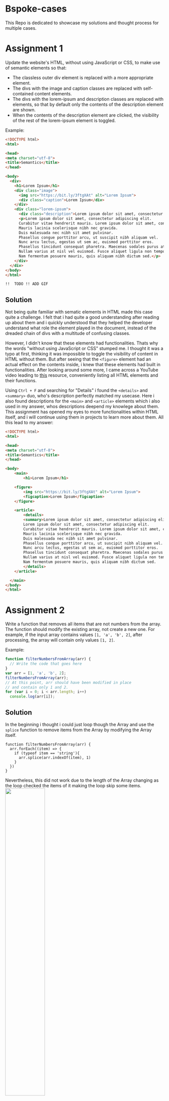 # Bspoke-cases
This Repo is dedicated to showcase my solutions and thought process for multiple cases.


# Assignment 1
Update the website's HTML, without using JavaScript or CSS, to make use of semantic elements so that: 
- The classless outer div element is replaced with a more appropriate element.
- The divs with the image and caption classes are replaced with self-contained content elements.
- The divs with the lorem-ipsum and description classes are replaced with elements, so that by default only the contents of the description element are shown.
- When the contents of the description element are clicked, the visibility of the rest of the lorem-ipsum element is toggled.

Example:
```HTML
<!DOCTYPE html>
<html>

<head>
<meta charset="utf-8">
<title>Semantics</title>
</head>

<body>
  <div>
    <h1>Lorem Ipsum</h1>
    <div class="image">
      <img src="https://bit.ly/3ftgXAt" alt="Lorem Ipsum">
      <div class="caption">Lorem Ipsum</div>
    </div>
    <div class="lorem-ipsum">
      <div class="description">Lorem ipsum dolor sit amet, consectetur adipiscing elit...</div>
      <p>Lorem ipsum dolor sit amet, consectetur adipiscing elit. 
      Curabitur vitae hendrerit mauris. Lorem ipsum dolor sit amet, consectetur adipiscing elit. 
      Mauris lacinia scelerisque nibh nec gravida. 
      Duis malesuada nec nibh sit amet pulvinar. 
      Phasellus congue porttitor arcu, ut suscipit nibh aliquam vel. 
      Nunc arcu lectus, egestas ut sem ac, euismod porttitor eros. 
      Phasellus tincidunt consequat pharetra. Maecenas sodales purus at nulla finibus dapibus. 
      Nullam varius at nisl vel euismod. Fusce aliquet ligula non tempor fermentum. 
      Nam fermentum posuere mauris, quis aliquam nibh dictum sed.</p>
    </div>
  </div>
</body>
</html>

!!  TODO !! ADD GIF

```
## Solution
Not being quite familiar with sematic elements in HTML made this case quite a challenge. I felt that i had quite a good understanding after reading up about them and i quickly understood that they helped the developer understand what role the element played in the document, instead of the dreaded chain of divs with a multitude of confusing classes. 

However, I didn't know that these elements had functionalities. Thats why the words "without using JavaScript or CSS" stumped me. I thought it was a typo at first, thinking it was impossible to toggle the visibility of content in HTML without them. But after seeing that the ```<figure>``` element had an actual effect on the contents inside, i knew that these elements had built in functionalities. After looking around some more, I came across a YouTube video leading to [this](https://developer.mozilla.org/en-US/docs/Web/HTML/Element) resource, conveniently listing all HTML elements and their functions. 

Using ```Ctrl + F``` and searching for "Details" i found the ```<details>``` and ```<summary>``` duo, who's description perfectly matched my usecase. Here i also found descriptions for the ```<main>``` and ```<article>``` elements which i also used in my answer, whos descriptions deepend my knowlege about them. This assignment has opened my eyes to more functionalities within HTML itself, and i will continue using them in projects to learn more about them. All this lead to my answer:
```HTML
<!DOCTYPE html>
<html>

<head>
<meta charset="utf-8">
<title>Semantics</title>
</head>

<body>
    <main>
        <h1>Lorem Ipsum</h1>

    <figure>
        <img src="https://bit.ly/3ftgXAt" alt="Lorem Ipsum">
        <figcaption>Lorem Ipsum</figcaption>
    </figure>

    <article>
        <details>
        <summary>Lorem ipsum dolor sit amet, consectetur adipiscing elit...</summary>
        Lorem ipsum dolor sit amet, consectetur adipiscing elit. 
        Curabitur vitae hendrerit mauris. Lorem ipsum dolor sit amet, consectetur adipiscing elit. 
        Mauris lacinia scelerisque nibh nec gravida. 
        Duis malesuada nec nibh sit amet pulvinar. 
        Phasellus congue porttitor arcu, ut suscipit nibh aliquam vel. 
        Nunc arcu lectus, egestas ut sem ac, euismod porttitor eros. 
        Phasellus tincidunt consequat pharetra. Maecenas sodales purus at nulla finibus dapibus. 
        Nullam varius at nisl vel euismod. Fusce aliquet ligula non tempor fermentum. 
        Nam fermentum posuere mauris, quis aliquam nibh dictum sed.
        </details>  
    </article>

  </main>
</body>
</html>
```

# Assignment 2
Write a function that removes all items that are not numbers from the array. The function should modify the existing array, not create a new one.
For example, if the input array contains values ``[1, 'a', 'b', 2]``, after processing, the array will contain only values ``[1, 2]``.

Example:

```javascript
function filterNumbersFromArray(arr) {
  // Write the code that goes here
}
var arr = [1, 'a', 'b', 2];
filterNumbersFromArray(arr);
// At this point, arr should have been modified in place
// and contain only 1 and 2.
for (var i = 0; i < arr.length; i++)
  console.log(arr[i]);
 ```
## Solution
In the beginning i thought i could just loop though the Array and use the ```splice``` function to remove items from the Array by modifying the Array itself. 
```JS
function filterNumbersFromArray(arr) {
  arr.forEach((item) => {
    if (typeof item == 'string'){
      arr.splice(arr.indexOf(item), 1)
    }
  })
}
```
Nevertheless, this did not work due to the length of the Array changing as the loop checked the items of it making the loop skip some items.
<img src='https://user-images.githubusercontent.com/106773288/225982042-8b61db22-5012-4344-bd1d-3a6ef4e4f1c8.png' width='50%'>
<br>
<img src='https://user-images.githubusercontent.com/106773288/225982246-f8e7b9b9-51a6-4988-8a83-6c47a0b3ad70.png' width='50%'>
<br>
<img src='https://user-images.githubusercontent.com/106773288/225982473-0637def2-d798-4369-b4f0-bc779517f5a5.png' width='50%'>
<br>The function notices that the value is a string and removes it. However, it does not notice that the item at the same index in the newly modified Array is a string before it increments onto the next element. Thereby skipping a string.<br>
<img src='https://user-images.githubusercontent.com/106773288/225982578-3045bb1f-9ba3-4c8a-ae6f-1d2fdbfecd0f.png' width='50%'>

This lead to my final solution:
```HTML
<!DOCTYPE html>
<html lang="en">
<head>
    <meta charset="UTF-8">
    <meta http-equiv="X-UA-Compatible" content="IE=edge">
    <meta name="viewport" content="width=device-width, initial-scale=1.0">
    <title>Document</title>
</head>
<body>
    <script>
        function filterNumbersFromArray(arr) {
            for (let i = 0; i < arr.length; i++){
                let item = arr[i]
                if (typeof item == "string"){
                    arr.splice(i, 1)
                    i -= 1 // Compensate for Array length change when using arr.splice()
                }
            }
        }

        var arr = [1, 'a', 'b', 2]

        filterNumbersFromArray(arr)
        // At this point, arr should have been modified in place
        // and contain only 1 and 2.
        for (var i = 0; i < arr.length; i++){
            console.log(arr[i]) // -> [1, 2]
        }
    </script>
</body>
</html>
```
By simply reducing ``i`` after removing an item from the Array we compensate for the length reduction of the Array and the function works correctly.

# Assignment 3
This web page displays a list of baby names.
At the moment it does not use space efficiently.
Write CSS so that the baby-names is a Flexbox and configure it's properties so that the items are displayed vertically.
They should wrap and be centered both horizontally.

Example:
```HTML
<!DOCTYPE html>
<html>
    <head>
    <title>Baby Names</title>
    <style>
    /* Insert your CSS solution here */ 
    </style>
    </head>
 <body>
    <div id="baby-names">
      <p>Stacy</p>
      <p>John</p>
      <p>Peter</p>
   </div>
  </body>
</html>
 ```
## Solution
I wasnt really sure as to how to solve this one. After selecting ```#baby-names``` and setting the ```display``` and ```direction``` to ```flex``` and ```column```, i felt stuck. So after looking around, i found [This](https://stackoverflow.com/questions/45442906/get-divs-to-wrap-horizontally#:~:text=ul%20%7B%0A%20%20display%3A%20flex%3B%0A%20%20height%3A%20100vh%3B%0A%20%20flex%2Ddirection%3A%20column%3B%0A%20%20align%2Ditems%3A%20flex%2Dstart%3B%0A%20%20align%2Dcontent%3A%20flex%2Dstart%3B%0A%20%20flex%2Dwrap%3A%20wrap%3B%0A%20%20list%2Dstyle%3A%20none%3B%0A%20%20padding%3A%200%3B%0A%7D) article showing that i was quite close, but i was missing a static height of ```100vh``` and ```flex-wrap: wrap;``` aswell as changing ```align-items``` and removing ```align-content``` to allow for centered items. Leading to my solution:
```HTML
<!DOCTYPE html>
<html>
    <head>
    <title>Baby Names</title>
    <style>
        #baby-names {
            display: flex;
            flex-direction: column;
            height: 100vh;
            flex-wrap: wrap;
            align-items: center;
        }
    </style>
    </head>
 <body>
    <div id="baby-names">
      <p>Stacy</p>
      <p>John</p>
      <p>Peter</p>
   </div>
  </body>
</html>
```
# Assignment 4
Which of the following statements are true for merging feature and master branches? (Select all acceptable answers.)

- [x] GIT ensures that conflicts never happen.

  Whenever Git detects a conflict, it will try its best to work it out. However, at times the developer will need to change their code to avoid the conflict. [Source](https://www.atlassian.com/git/tutorials/using-branches/merge-conflicts#:~:text=Conflicts%20generally%20arise,resolve%20the%20conflict.)
  <hr>
- [x] A push command to the master branch can fail if the master branch was modified in the meantime.

  If the push command conflicts with the modification, Git will prevent the push.
  <hr>
- [x] After merging, git-blame will list only one developer for every modified source code file.

  According to [this](https://stackoverflow.com/questions/15769298/git-blame-correct-author-after-merge#:~:text=This%20causes%20problems%20with%20%22git%20blame%22%3A%20the%20merged%20lines%20appear%20to%20be%20committed%20by%20the%20developer%20that%20did%20the%20merge) Git-blame will show that the code was made by the developer who comitted the merge.
  <hr>
- [x] Before merging, we can sync changes from the master branch to the feature branch.

  By checking out the master branch and merging it to the feature branch, before merging the feature branch back into the master branch we can sync the feature branch. [Source](https://stackoverflow.com/questions/16329776/how-to-keep-a-branch-synchronized-updated-with-master#:~:text=Yes%2C%20just%20do,a%20good%20place.)
  <hr>
- [x] Each developer can have their own local branches and commit changes to them. These branches are not visible to other developers until the developer publishes the changes.

  By forking any public repository you can locally make any changes you like to it before sending a pull request to the original repository, asking them to implement your code to the actual product. [Source](https://www.freecodecamp.org/news/how-to-fork-a-github-repository/#:~:text=so%20you%20can%20make,to%20review%20your%20changes.)

  <hr>
- [ ] The feature branch cannot be branched further.

  I was pretty sure this was possible. Nevertheless, i wanted to try it in practice using Sublime merge for a more visual representation. It works, however i think it looks a bit complicated and scary.

  ![image](https://user-images.githubusercontent.com/106773288/226183641-9611bd16-8651-4743-9ab5-39b2cd774def.png)

# Assignment 5
Complete the function generateNewFolderName that receives an array of folder names and returns a generated unique folder name using the following rules:

If there is no folder with the name "New Folder" in the array, then "New Folder" is returned.
If there is a folder with the name "New Folder" and there is no folder with the name "New Folder (2)", then "New Folder (2)" is returned ("New Folder (1)" is never used).
The N value of "New Folder (N)" should be incremented by 1 until a unique folder name is found.

For example, ```generateNewFolderName(["New Folder", "New Folder (3)", "New Folder (4)"])``` should return "New Folder (2)".

## Solution
I am proud to say that this was the first assignment i was able to finish without looking up anything :)
```HTML
<!DOCTYPE html>
<html lang="en">
<head>
    <meta charset="UTF-8">
    <meta http-equiv="X-UA-Compatible" content="IE=edge">
    <meta name="viewport" content="width=device-width, initial-scale=1.0">
    <title>Solution 4</title>
</head>
<body>
    <script>
        
        function generateNewFolderName(arr){
            if (arr.includes("New Folder")){
                let folderNumber = 2
                while (arr.includes(`New Folder (${folderNumber})`) == true){ // As long as there is a folder with the current folderNumber, increment the folderNumber until the folderNumber isnt in any of the array elements.
                    folderNumber += 1
                }
                return `New Folder (${folderNumber})`
            } else {
                return 'New Folder' // If 'New Folder' is not present, just return that.
            }
        }

        const folderName = generateNewFolderName(["New Folder", "New Folder (3)", "New Folder (4)"]) // -> New Folder (2)
        console.log(folderName)
    </script>
</body>
</html>
```
# Case 6
Complete this sequence of GIT commands (without specifying additional arguments). 
They create a feature branch named matrix, insert the file matrix.cpp, and merge the modifications back to the master branch:

My answers are incapsulated inside the `[]`'s

Make a feature branch:

  `git [ branch matrix ] matrix` [Source](https://www.atlassian.com/git/tutorials/using-branches/git-checkout#:~:text=When%20you%20want,git%20branch%20new_branch)

Switch to the feature branch:

  `git [ checkout ] matrix`

1. Insert file matrix.cpp into the local directory

2. Mark that file matrix.cpp has been inserted:

3. git add matrix.cpp Commit any changes:

4. git commit -m 'Added support for matrix'

Switch to the main branch:

  `git [ checkout ] master`

Join the feature and main branches:


  `git [ merge matrix ] matrix` [Source](https://www.atlassian.com/git/tutorials/using-branches/git-merge#:~:text=git%C2%A0checkout%C2%A0main-,git%C2%A0merge%C2%A0new%2Dfeature,-git%C2%A0branch%C2%A0%2Dd)
# Case 7
Implement the find_all_hobbyists function that takes a hobby, and an object consisting of peoples names mapped to their respective hobbies. The function should return a Listcontaining the names of the people (in any order) that enjoy the hobby.

For example, the following code should display the name 'Chad'.

```PYTHON
hobbies = {"Steve": ['Fashion', 'Piano', 'Reading'], "Patty": ['Drama', 'Magic', 'Pets'],"Chad": ['Puzzles', 'Pets', 'Yoga']}

print(find_all_hobbyists('Yoga', hobbies));
    return [] 
```

Example start:

```PYTHON
def find_all_hobbyists(hobby, hobbies):

if __name__ == "__main__":
    hobbies = { 
        "Steve": ['Fashion', 'Piano', 'Reading'],
        "Patty": ['Drama', 'Magic', 'Pets'],
        "Chad": ['Puzzles', 'Pets', 'Yoga']
    }
    
print(find_all_hobbyists('Yoga', hobbies));
```
